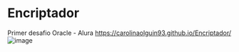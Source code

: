 # Encriptador
Primer desafio Oracle - Alura
https://carolinaolguin93.github.io/Encriptador/
![image](https://user-images.githubusercontent.com/87394177/166399594-bcd19dce-a949-4f36-ba59-80cea81352cf.png)
